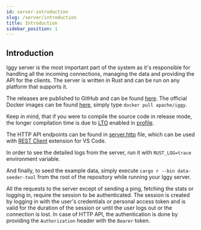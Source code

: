 ```yaml
---
id: server-introduction
slug: /server/introduction
title: Introduction
sidebar_position: 1
---
```


## Introduction

Iggy server is the most important part of the system as it's responsible for handling all the incoming connections, managing the data and providing the API for the clients. The server is written in Rust and can be run on any platform that supports it.

The releases are published to GitHub and can be found [here](https://github.com/apache/iggy/tags). The official Docker images can be found [here](https://hub.docker.com/r/apache/iggy), simply type `docker pull apache/iggy`.

Keep in mind, that if you were to compile the source code in release mode, the longer compilation time is due to [LTO](https://doc.rust-lang.org/rustc/linker-plugin-lto.html) enabled in [profile](https://github.com/apache/iggy/blob/master/Cargo.toml#L2).

The HTTP API endpoints can be found in [server.http](https://github.com/apache/iggy/blob/master/server/server.http) file, which can be used with [REST Client](https://marketplace.visualstudio.com/items?itemName=humao.rest-client) extension for VS Code.

In order to see the detailed logs from the server, run it with `RUST_LOG=trace` environment variable.

And finally, to seed the example data, simply execute `cargo r --bin data-seeder-tool` from the root of the repository while running your Iggy server.

All the requests to the server except of sending a ping, fetching the stats or logging in, require the session to be authenticated. The session is created by logging in with the user's credentials or personal access token and is valid for the duration of the session or until the user logs out or the connection is lost. In case of HTTP API, the authentication is done by providing the `Authorization` header with the `Bearer` token.
